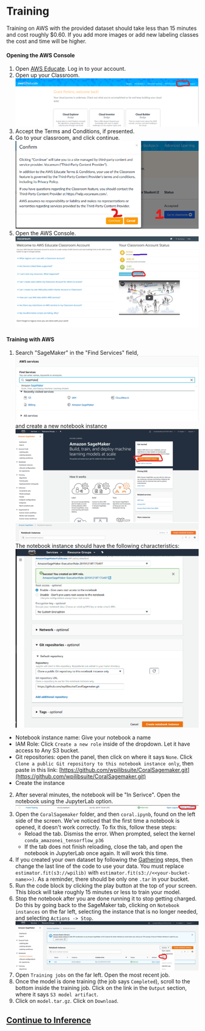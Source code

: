 # Training

Training on AWS with the provided dataset should take less than 15 minutes and cost roughly $0.60. If you add more images or add new labeling classes the cost and time will be higher.
#### Opening the AWS Console
1. Open [AWS Educate](https://aws.amazon.com/education/awseducate/). Log in to your account.
2. Open up your Classroom. ![classroom](classrooms.png)
3. Accept the Terms and Conditions, if presented.
4. Go to your classroom, and click continue. ![openclassroom](open-classroom.png)
5. Open the AWS Console. ![console](aws-console.png)

#### Training with AWS

1. Search "SageMaker" in the "Find Services" field, ![sage](search-sagemaker.png) and create a new notebook instance ![instance](create-instance.png) ![search](create-notebook.png) The notebook instance should have the following characteristics:
 ![newnotebook](new-notebook.png)
 - Notebook instance name: Give your notebook a name
 - IAM Role: Click `Create a new role` inside of the dropdown. Let it have access to Any S3 bucket.
 - Git repositories: open the panel, then click on where it says `None`. Click `Clone a public Git repository to this notebook instance only`, then paste in this link: [https://github.com/wpilibsuite/CoralSagemaker.git](https://github.com/wpilibsuite/CoralSagemaker.git)
 - Create the instance
2. After several minutes, the notebook will be "In Serivce". Open the notebook using the JupyterLab option. ![jupyterlab](open-jupyter.png)
3. Open the `CoralSagemaker` folder, and then `coral.ipynb`, found on the left side of the screen. We've noticed that the first time a notebook is opened, it doesn't work correctly. To fix this, follow these steps:
   - Reload the tab. Dismiss the error. When prompted, select the kernel `conda_amazonei_tensorflow_p36`
   - If the tab does not finish reloading, close the tab, and open the notebook in JupyterLab once again. It will work this time.
4. If you created your own dataset by following the [Gathering](gathering.md) steps, then change the last line of the code to use your data. You must replace `estimator.fit(s3://wpilib)` with `estimator.fit(s3://<<your-bucket-name>>)`. As a reminder, there should be only one `.tar` in your bucket.
5. Run the code block by clicking the play button at the top of your screen. This block will take roughly 15 minutes or less to train your model.
6. Stop the notebook after you are done running it to stop getting charged. Do this by going back to the SageMaker tab, clicking on `Notebook instances` on the far left, selecting the instance that is no longer needed, and selecting `Actions -> Stop`. ![stop](stop-instance.png)
7. Open `Training jobs` on the far left. Open the most recent job.
8. Once the model is done training (the job says `Completed`), scroll to the bottom inside the training job. Click on the link in the `Output` section, where it says `S3 model artifact`.
9. Click on `model.tar.gz`. Click on `Download`.

## [Continue to Inference](inference.md)